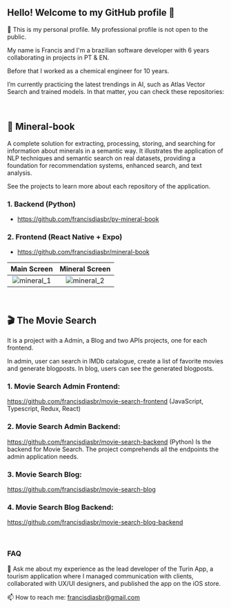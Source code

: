 ## Hello! Welcome to my GitHub profile 👋

👐 This is my personal profile. My professional profile is not open to the public.



My name is Francis and I'm a brazilian software developer with 6 years collaborating in projects in PT & EN.

Before that I worked as a chemical engineer for 10 years.
  
I’m currently practicing the latest trendings in AI, such as Atlas Vector Search and trained models. In that matter, you can check these repositories:

<br/>

## 🔮 Mineral-book

A complete solution for extracting, processing, storing, and searching for information about minerals in a semantic way. It illustrates the application of NLP techniques and semantic search on real datasets, providing a foundation for recommendation systems, enhanced search, and text analysis.

See the projects to learn more about each repository of the application.

### 1. Backend (Python)
- https://github.com/francisdiasbr/py-mineral-book

  
### 2. Frontend (React Native + Expo)
- https://github.com/francisdiasbr/mineral-book

| Main Screen | Mineral Screen | 
|:---------:|:---------:|
![mineral_1](https://github.com/user-attachments/assets/adb77a57-bc58-47ec-993e-55bded057205) | ![mineral_2](https://github.com/user-attachments/assets/e3bcee5b-b2fb-4f81-a7f8-07f0c5edb48e)



<br/>

## 🎬 The Movie Search

It is a project with a Admin, a Blog and two APIs projects, one for each frontend.

In admin, user can search in IMDb catalogue, create a list of favorite movies and generate blogposts.
In blog, users can see the generated blogposts.

### 1. Movie Search Admin Frontend:
https://github.com/francisdiasbr/movie-search-frontend (JavaScript, Typescript, Redux, React)

### 2. Movie Search Admin Backend:
https://github.com/francisdiasbr/movie-search-backend (Python)
Is the backend for Movie Search. The project comprehends all the endpoints the admin application needs.

### 3. Movie Search Blog:
https://github.com/francisdiasbr/movie-search-blog

### 4. Movie Search Blog Backend:
https://github.com/francisdiasbr/movie-search-blog-backend


<br/>

  ### FAQ
  💬 Ask me about my experience as the lead developer of the Turin App, a tourism application where I managed communication with clients, collaborated with UX/UI designers, and published the app on the iOS store.

  📫 How to reach me: francisdiasbr@gmail.com

